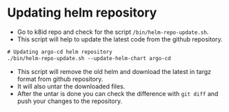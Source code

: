 # Updating helm repository

- Go to k8id repo and check for the script `/bin/helm-repo-update.sh`.
- This script will help to update the latest code from the github repository.

```txt
# Updating argo-cd helm repository 
./bin/helm-repo-update.sh --update-helm-chart argo-cd
```

- This script will remove the old helm and download the latest in targz format from github repository.
- It will also untar the downloaded files.
- After the untar is done you can check the difference with `git diff` and push your changes to the repository.
